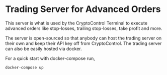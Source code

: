 Trading Server for Advanced Orders
==================================

This server is what is used by the CryptoControl Terminal to execute advanced orders like stop-losses, trailing stop-losses, take profit and more.

The server is open-sourced so that anybody can host the trading server on their own and keep their API key off from CryptoControl. The trading server can also be easily hosted via docker.

For a quick start with docker-compose run,
```
docker-compose up
```
